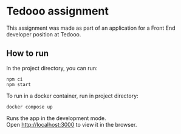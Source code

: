 # Tedooo assignment

This assignment was made as part of an application for a Front End developer position at Tedooo.

## How to run

In the project directory, you can run:

```npm ci```\
```npm start```

To run in a docker container, run in project directory:

```docker compose up```

Runs the app in the development mode.\
Open [http://localhost:3000](http://localhost:3000) to view it in the browser.
